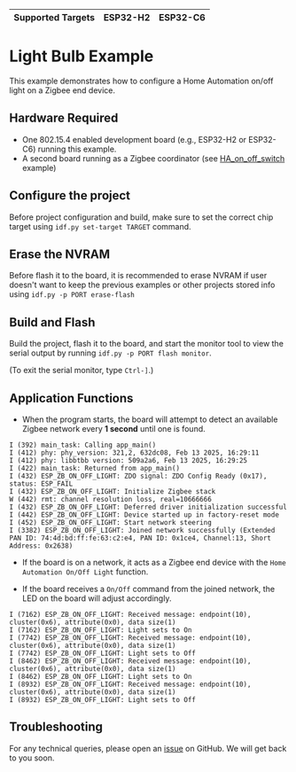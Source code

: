 | Supported Targets | ESP32-H2 | ESP32-C6 |
| ----------------- | -------- | -------- |

# Light Bulb Example 

This example demonstrates how to configure a Home Automation on/off light on a Zigbee end device.

## Hardware Required

* One 802.15.4 enabled development board (e.g., ESP32-H2 or ESP32-C6) running this example.
* A second board running as a Zigbee coordinator (see [HA_on_off_switch](../HA_on_off_switch/) example)

## Configure the project

Before project configuration and build, make sure to set the correct chip target using `idf.py set-target TARGET` command.

## Erase the NVRAM 

Before flash it to the board, it is recommended to erase NVRAM if user doesn't want to keep the previous examples or other projects stored info 
using `idf.py -p PORT erase-flash`

## Build and Flash

Build the project, flash it to the board, and start the monitor tool to view the serial output by running `idf.py -p PORT flash monitor`.

(To exit the serial monitor, type ``Ctrl-]``.)

## Application Functions

- When the program starts, the board will attempt to detect an available Zigbee network every **1 second** until one is found.
```
I (392) main_task: Calling app_main()
I (412) phy: phy_version: 321,2, 632dc08, Feb 13 2025, 16:29:11
I (412) phy: libbtbb version: 509a2a6, Feb 13 2025, 16:29:25
I (422) main_task: Returned from app_main()
I (432) ESP_ZB_ON_OFF_LIGHT: ZDO signal: ZDO Config Ready (0x17), status: ESP_FAIL
I (432) ESP_ZB_ON_OFF_LIGHT: Initialize Zigbee stack
W (442) rmt: channel resolution loss, real=10666666
I (432) ESP_ZB_ON_OFF_LIGHT: Deferred driver initialization successful
I (442) ESP_ZB_ON_OFF_LIGHT: Device started up in factory-reset mode
I (452) ESP_ZB_ON_OFF_LIGHT: Start network steering
I (3382) ESP_ZB_ON_OFF_LIGHT: Joined network successfully (Extended PAN ID: 74:4d:bd:ff:fe:63:c2:e4, PAN ID: 0x1ce4, Channel:13, Short Address: 0x2638)
```

- If the board is on a network, it acts as a Zigbee end device with the `Home Automation On/Off Light` function.

- If the board receives a `On/Off` command from the joined network, the LED on the board will adjust accordingly.
```
I (7162) ESP_ZB_ON_OFF_LIGHT: Received message: endpoint(10), cluster(0x6), attribute(0x0), data size(1)
I (7162) ESP_ZB_ON_OFF_LIGHT: Light sets to On
I (7742) ESP_ZB_ON_OFF_LIGHT: Received message: endpoint(10), cluster(0x6), attribute(0x0), data size(1)
I (7742) ESP_ZB_ON_OFF_LIGHT: Light sets to Off
I (8462) ESP_ZB_ON_OFF_LIGHT: Received message: endpoint(10), cluster(0x6), attribute(0x0), data size(1)
I (8462) ESP_ZB_ON_OFF_LIGHT: Light sets to On
I (8932) ESP_ZB_ON_OFF_LIGHT: Received message: endpoint(10), cluster(0x6), attribute(0x0), data size(1)
I (8932) ESP_ZB_ON_OFF_LIGHT: Light sets to Off
```

## Troubleshooting

For any technical queries, please open an [issue](https://github.com/espressif/esp-zigbee-sdk/issues) on GitHub. We will get back to you soon.
